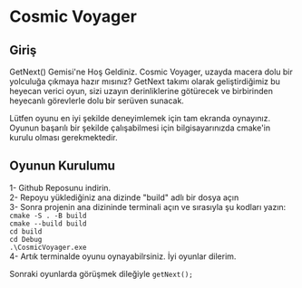# Cosmic Voyager
## Giriş <br/>
GetNext() Gemisi'ne Hoş Geldiniz.
Cosmic Voyager, uzayda macera dolu bir yolculuğa çıkmaya hazır mısınız? GetNext takımı olarak geliştirdiğimiz bu heyecan verici oyun, sizi uzayın derinliklerine götürecek ve birbirinden heyecanlı görevlerle dolu bir serüven sunacak.

Lütfen oyunu en iyi şekilde deneyimlemek için tam ekranda oynayınız. Oyunun başarılı bir şekilde çalışabilmesi için bilgisayarınızda cmake'in kurulu olması gerekmektedir.

## Oyunun Kurulumu
1- Github Reposunu indirin. <br/>
2- Repoyu yüklediğiniz ana dizinde "build" adlı bir dosya açın <br/>
3- Sonra projenin ana dizininde terminali açın ve sırasıyla şu kodları yazın: <br/>
`cmake -S . -B build` <br/>
`cmake --build build ` <br/>
`cd build` <br/>
`cd Debug` <br/>
`.\CosmicVoyager.exe` <br/>
4- Artık terminalde oyunu oynayabilrsiniz. İyi oyunlar dilerim. <br/>

Sonraki oyunlarda görüşmek dileğiyle `getNext();`

